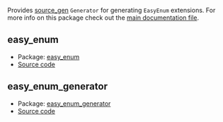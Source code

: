 Provides [source_gen](https://pub.dev/packages/source_gen) `Generator` for generating `EasyEnum` extensions. For more info on this package check out the [main documentation file](https://pub.dev/packages/easy_enum_generator).

## easy_enum

- Package: [easy_enum](https://pub.dev/packages/easy_enum)
- [Source code](https://github.com/faithoflifedev/easy_enum/tree/main/easy_enum)

## easy_enum_generator

- Package: [easy_enum_generator](https://pub.dev/packages/easy_enum_generator)
- [Source code](https://github.com/faithoflifedev/easy_enum/tree/main/easy_enum_generator)
